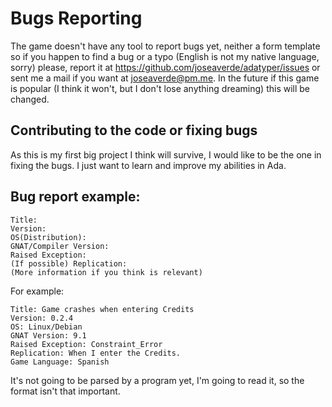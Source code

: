 Bugs Reporting
==============
The game doesn't have any tool to report bugs yet, neither a form template so if
you happen to find a bug or a typo (English is not my native language, sorry)
please, report it at <https://github.com/joseaverde/adatyper/issues> or sent me a
mail if you want at <joseaverde@pm.me>. In the future if this game is popular (I
think it won't, but I don't lose anything dreaming) this will be changed.

## Contributing to the code or fixing bugs
As this is my first big project I think will survive, I would like to be the one
in fixing the bugs. I just want to learn and improve my abilities in Ada.

## Bug report example:
```text
Title:
Version:
OS(Distribution):
GNAT/Compiler Version:
Raised Exception:
(If possible) Replication:
(More information if you think is relevant)
```

For example:
```text
Title: Game crashes when entering Credits
Version: 0.2.4
OS: Linux/Debian
GNAT Version: 9.1
Raised Exception: Constraint_Error
Replication: When I enter the Credits.
Game Language: Spanish
```

It's not going to be parsed by a program yet, I'm going to read it, so the
format isn't that important.